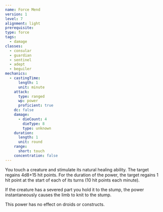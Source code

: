 ```yaml
---
name: Force Mend
version: 1
level: 7
alignment: light
prerequisite: 
type: force
tags:
  - damage
classes:
  - consular
  - guardian
  - sentinel
  - adept
  - beguiler
mechanics:
  - castingTime:
      length: 1
      unit: minute
    attack:
      type: ranged
      wp: power
      proficient: true
    dc: false
    damage:
      - dieCount: 4
        dieType: 8
        type: unknown
    duration:
      length: 1
      unit: round
    range:
      short: touch
    concentration: false
---
```

You touch a creature and stimulate its natural healing ability. The target regains 4d8+15 hit points. For the duration of the power, the target regains 1 hit point at the start of each of its turns (10 hit points each minute).

If the creature has a severed part you hold it to the stump, the power instantaneously causes the limb to knit to the stump.

This power has no effect on droids or constructs.
    